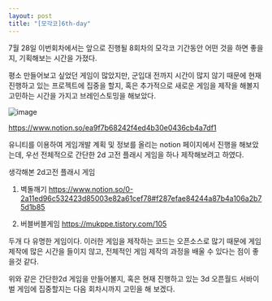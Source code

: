 ```yaml
---
layout: post
title: "[모각코]6th-day"
---
```


7월 28일 이번회차에서는 앞으로 진행될 8회차의 모각코 기간동안 어떤 것을 하면 좋을지, 기획해보는 시간을 가졌다.

평소 만들어보고 싶었던 게임이 많았지만, 군입대 전까지 시간이 많지 않기 때문에 현재 진행하고 있는 프로젝트에 집중을 할지, 혹은 추가적으로 새로운 게임을 
제작을 해볼지 고민하는 시간을 가지고 브레인스토밍을 해보았다.

![image](https://user-images.githubusercontent.com/78609676/127624527-ae4857e8-43f4-4199-a6b0-b87178e8da94.png)

https://www.notion.so/ea9f7b68242f4ed4b30e0436cb4a7df1

유니티를 이용하여 게임개발 계획 및 정보를 올리는 notion 페이지에서 진행을 해보았는데, 우선 전체적으로 간단한 2d 고전 플래시 게임을 하나
제작해보려고 하였다.

생각해본 2d고전 플래시 게임
1. 벽돌깨기
https://www.notion.so/0-2a11ed96c532423d85003e82a61cef78#f287efae84244a87b4a106a2b75d1b85

2. 버블버블게임
https://mukppe.tistory.com/105

두개 다 유명한 게임이다. 이러한 게임을 제작하는 코드는 오픈소스로 많기 때문에 게임 제작에 많은 시간을 들이지 않고, 전체적인 게임 제작의 과정을 배울 수 있다는 점이 좋을것 같다.

위와 같은 간단한2d 게임을 만들어볼지, 혹은 현재 진행하고 있는 3d 오픈월드 서바이벌 게임에 집중할지는 다음 회차시까지 고민을 해 보겠다.
